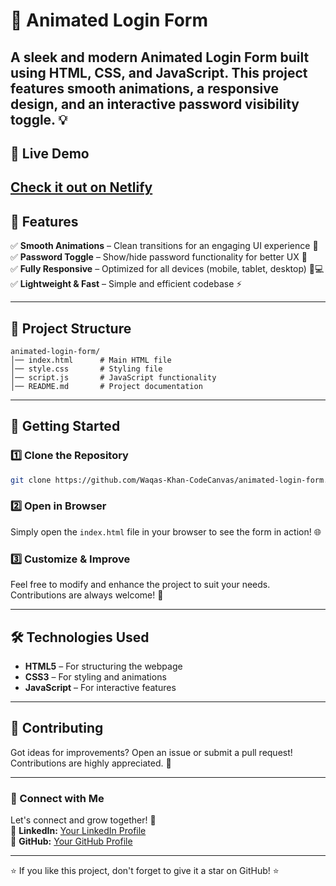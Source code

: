 # 🚀 Animated Login Form

A sleek and modern **Animated Login Form** built using **HTML, CSS, and JavaScript**. This project features smooth animations, a responsive design, and an interactive password visibility toggle. 💡
---

## 🔗 Live Demo
[Check it out on Netlify](#) 
---

## 🌟 Features
✅ **Smooth Animations** – Clean transitions for an engaging UI experience 🎨  
✅ **Password Toggle** – Show/hide password functionality for better UX 🔑  
✅ **Fully Responsive** – Optimized for all devices (mobile, tablet, desktop) 📱💻  
✅ **Lightweight & Fast** – Simple and efficient codebase ⚡  



---

## 📂 Project Structure
```
animated-login-form/
│── index.html      # Main HTML file
│── style.css       # Styling file
│── script.js       # JavaScript functionality
│── README.md       # Project documentation
```

---

## 🚀 Getting Started
### 1️⃣ Clone the Repository
```sh
git clone https://github.com/Waqas-Khan-CodeCanvas/animated-login-form.git
```
### 2️⃣ Open in Browser
Simply open the `index.html` file in your browser to see the form in action! 🌐

### 3️⃣ Customize & Improve
Feel free to modify and enhance the project to suit your needs. Contributions are always welcome! 🤩

---

## 🛠️ Technologies Used
- **HTML5** – For structuring the webpage
- **CSS3** – For styling and animations
- **JavaScript** – For interactive features

---

## 🤝 Contributing
Got ideas for improvements? Open an issue or submit a pull request! Contributions are highly appreciated. 🚀

---


### 📢 Connect with Me
Let's connect and grow together! 🚀  
🔗 **LinkedIn:** [Your LinkedIn Profile](https://www.linkedin.com/in/waqas-khan10/)   
🔗 **GitHub:** [Your GitHub Profile](https://github.com/Waqas-Khan-CodeCanvas)   

---

⭐ If you like this project, don't forget to give it a star on GitHub! ⭐
